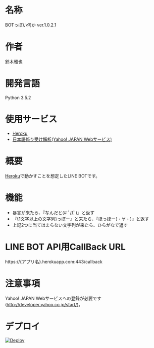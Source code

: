 # 名称
BOTっぽい何か ver.1.0.2.1

# 作者
鈴木雅也

# 開発言語
Python 3.5.2

# 使用サービス
* [Heroku](https://www.heroku.com/)
* [日本語係り受け解析(Yahoo! JAPAN Webサービス)](http://developer.yahoo.co.jp/webapi/jlp/da/v1/parse.html)

# 概要
[Heroku](https://www.heroku.com/)で動かすことを想定したLINE BOTです。

# 機能
* 暴言が来たら、『なんだと(# ﾟДﾟ)』と返す
* 『{1文字以上の文字列}っぽー』と来たら、『ほっほー(・∀・)』と返す
* 上記2つに当てはまらない文字列が来たら、ひらがなで返す

# LINE BOT API用CallBack URL
https://{アプリ名}.herokuapp.com:443/callback

# 注意事項
Yahoo! JAPAN Webサービスへの登録が必要です(http://developer.yahoo.co.jp/start/)。

# デプロイ
[![Deploy](https://www.herokucdn.com/deploy/button.png)](https://heroku.com/deploy)
